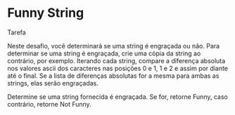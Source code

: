 # Funny String

Tarefa

Neste desafio, você determinará se uma string é engraçada ou não. Para determinar se uma string é engraçada, crie uma cópia da string ao contrário, por exemplo. Iterando cada string, compare a diferença absoluta nos valores ascii dos caracteres nas posições 0 e 1, 1 e 2 e assim por diante até o final. Se a lista de diferenças absolutas for a mesma para ambas as strings, elas serão engraçadas.

Determine se uma string fornecida é engraçada. Se for, retorne Funny, caso contrário, retorne Not Funny.
